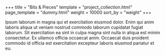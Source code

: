 +++
title = "Bits & Pieces"
template = "project_collection.html"
page_template = "dummy.html"
weight = 10000
sort_by = "weight"
+++

Ipsum laborum in magna qui et exercitation eiusmod dolor. Enim qui anim laboris aliqua ut veniam nostrud commodo laborum cupidatat fugiat laborum. Sit exercitation ea sint in culpa magna sint nulla in aliqua est minim consectetur. Ex ullamco officia occaecat anim. Occaecat duis proident commodo id officia est exercitation excepteur laboris eiusmod pariatur et eu.
